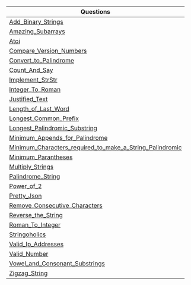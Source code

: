 | Questions |
| - |
| [Add_Binary_Strings](https://github.com/XXDIL/IB-Prep/tree/main/Strings/Add_Binary_Strings.cpp) |
| [Amazing_Subarrays](https://github.com/XXDIL/IB-Prep/tree/main/Strings/Amazing_Subarrays.cpp) |
| [Atoi](https://github.com/XXDIL/IB-Prep/tree/main/Strings/Atoi.cpp) |
| [Compare_Version_Numbers](https://github.com/XXDIL/IB-Prep/tree/main/Strings/Compare_Version_Numbers.py) |
| [Convert_to_Palindrome](https://github.com/XXDIL/IB-Prep/tree/main/Strings/Convert_to_Palindrome.cpp) |
| [Count_And_Say](https://github.com/XXDIL/IB-Prep/tree/main/Strings/Count_And_Say.cpp) |
| [Implement_StrStr](https://github.com/XXDIL/IB-Prep/tree/main/Strings/Implement_StrStr.cpp) |
| [Integer_To_Roman](https://github.com/XXDIL/IB-Prep/tree/main/Strings/Integer_To_Roman.cpp) |
| [Justified_Text](https://github.com/XXDIL/IB-Prep/tree/main/Strings/Justified_Text.cpp) |
| [Length_of_Last_Word](https://github.com/XXDIL/IB-Prep/tree/main/Strings/Length_of_Last_Word.cpp) |
| [Longest_Common_Prefix](https://github.com/XXDIL/IB-Prep/tree/main/Strings/Longest_Common_Prefix.cpp) |
| [Longest_Palindromic_Substring](https://github.com/XXDIL/IB-Prep/tree/main/Strings/Longest_Palindromic_Substring.cpp) |
| [Minimum_Appends_for_Palindrome](https://github.com/XXDIL/IB-Prep/tree/main/Strings/Minimum_Appends_for_Palindrome.cpp) |
| [Minimum_Characters_required_to_make_a_String_Palindromic](https://github.com/XXDIL/IB-Prep/tree/main/Strings/Minimum_Characters_required_to_make_a_String_Palindromic.cpp) |
| [Minimum_Parantheses](https://github.com/XXDIL/IB-Prep/tree/main/Strings/Minimum_Parantheses.cpp) |
| [Multiply_Strings](https://github.com/XXDIL/IB-Prep/tree/main/Strings/Multiply_Strings.cpp) |
| [Palindrome_String](https://github.com/XXDIL/IB-Prep/tree/main/Strings/Palindrome_String.cpp) |
| [Power_of_2](https://github.com/XXDIL/IB-Prep/tree/main/Strings/Power_of_2.cpp) |
| [Pretty_Json](https://github.com/XXDIL/IB-Prep/tree/main/Strings/Pretty_Json.cpp) |
| [Remove_Consecutive_Characters](https://github.com/XXDIL/IB-Prep/tree/main/Strings/Remove_Consecutive_Characters.cpp) |
| [Reverse_the_String](https://github.com/XXDIL/IB-Prep/tree/main/Strings/Reverse_the_String.cpp) |
| [Roman_To_Integer](https://github.com/XXDIL/IB-Prep/tree/main/Strings/Roman_To_Integer.cpp) |
| [Stringoholics](https://github.com/XXDIL/IB-Prep/tree/main/Strings/Stringoholics.cpp) |
| [Valid_Ip_Addresses](https://github.com/XXDIL/IB-Prep/tree/main/Strings/Valid_Ip_Addresses.py) |
| [Valid_Number](https://github.com/XXDIL/IB-Prep/tree/main/Strings/Valid_Number.cpp) |
| [Vowel_and_Consonant_Substrings](https://github.com/XXDIL/IB-Prep/tree/main/Strings/Vowel_and_Consonant_Substrings.cpp) |
| [Zigzag_String](https://github.com/XXDIL/IB-Prep/tree/main/Strings/Zigzag_String.cpp) |
